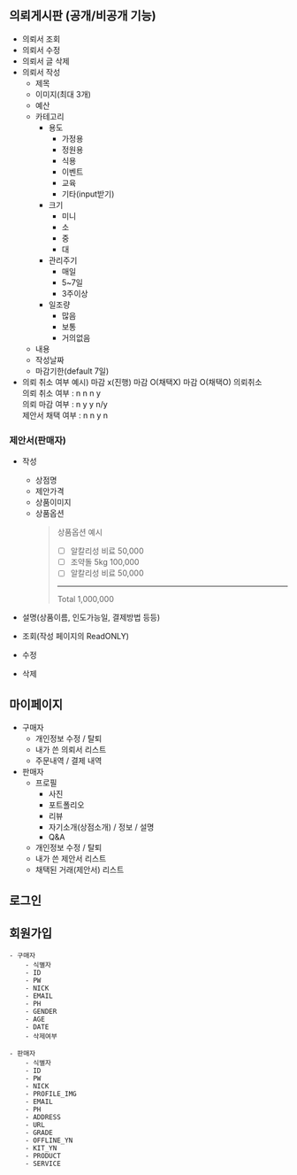 ## 의뢰게시판 (공개/비공개 기능)
- 의뢰서 조회
- 의뢰서 수정
- 의뢰서 글 삭제
- 의뢰서 작성
    - 제목
    - 이미지(최대 3개)
    - 예산
    - 카테고리
        - 용도
            - 가정용
            - 정원용
            - 식용
            - 이벤트
            - 교육
            - 기타(input받기)
        - 크기
            - 미니
            - 소
            - 중
            - 대
        - 관리주기
            - 매일
            - 5~7일
            - 3주이상
        - 일조량
            - 많음
            - 보통
            - 거의없음
    - 내용
    - 작성날짜
    - 마감기한(default 7일)
- 의뢰 취소 여부
예시)
                마감 x(진행) 마감 O(채택X) 마감 O(채택O)  의뢰취소<br>
의뢰 취소 여부   :   n              n           n           y<br>
의뢰 마감 여부   :   n              y           y          n/y<br>
제안서 채택 여부 :   n              n           y           n<br>



### 제안서(판매자)
- 작성
    - 상점명
    - 제안가격
    - 상품이미지
    - 상품옵션
        > 상품옵션 예시
        > - [ ] 알칼리성 비료  50,000
        > - [ ] 조약돌 5kg 100,000
        > - [ ] 알칼리성 비료  50,000
        > ---
        >Total 1,000,000
        
- 설명(상품이름, 인도가능일, 결제방법 등등)
- 조회(작성 페이지의 ReadONLY)
- 수정
- 삭제
    
## 마이페이지
- 구매자
    - 개인정보 수정 / 탈퇴
    - 내가 쓴 의뢰서 리스트
    - 주문내역 / 결제 내역
- 판매자
    - 프로필
        - 사진
        - 포트폴리오
        - 리뷰
        - 자기소개(상점소개) / 정보 / 설명
        - Q&A
    - 개인정보 수정 / 탈퇴
    - 내가 쓴 제안서 리스트
    - 채택된 거래(제안서) 리스트


## 로그인

## 회원가입
    - 구매자
        - 식별자
        - ID
        - PW
        - NICK
        - EMAIL
        - PH
        - GENDER
        - AGE
        - DATE
        - 삭제여부

    - 판매자
        - 식별자
        - ID
        - PW
        - NICK
        - PROFILE_IMG
        - EMAIL
        - PH
        - ADDRESS
        - URL
        - GRADE
        - OFFLINE_YN
        - KIT_YN
        - PRODUCT
        - SERVICE



